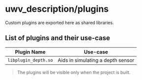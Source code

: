 # uwv_description/plugins

Custom plugins are exported here as shared libraries.

## List of plugins and their use-case
| Plugin Name | Use-case|
| --- | --- |
| `libplugin_depth.so` | Aids in simulating a depth sensor | 


> The plugins will be visible only when the project is built.